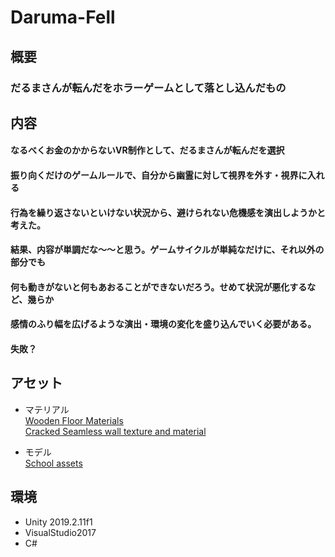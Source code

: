 # Daruma-Fell  

## 概要  
### だるまさんが転んだをホラーゲームとして落とし込んだもの  

## 内容  
#### なるべくお金のかからないVR制作として、だるまさんが転んだを選択  
#### 振り向くだけのゲームルールで、自分から幽霊に対して視界を外す・視界に入れる  
#### 行為を繰り返さないといけない状況から、避けられない危機感を演出しようかと考えた。  
#### 結果、内容が単調だな～～と思う。ゲームサイクルが単純なだけに、それ以外の部分でも  
#### 何も動きがないと何もあおることができないだろう。せめて状況が悪化するなど、幾らか  
#### 感情のふり幅を広げるような演出・環境の変化を盛り込んでいく必要がある。  
#### 失敗？  
  
## アセット  
- マテリアル  
[Wooden Floor Materials](https://assetstore.unity.com/packages/2d/textures-materials/wood/wooden-floor-materials-150564)  
[Cracked Seamless wall texture and material](https://assetstore.unity.com/packages/2d/textures-materials/concrete/cracked-seamless-wall-texture-and-material-120127)  
  
- モデル  
[School assets](https://assetstore.unity.com/packages/3d/environments/school-assets-146253)  
  
## 環境  
- Unity 2019.2.11f1  
- VisualStudio2017  
- C#  
  
